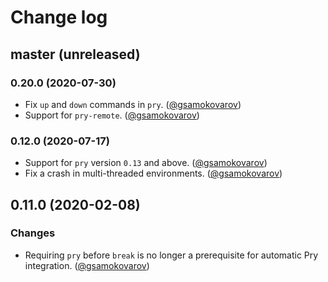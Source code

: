 # Change log

## master (unreleased)

### 0.20.0 (2020-07-30)

- Fix `up` and `down` commands in `pry`. ([@gsamokovarov][])
- Support for `pry-remote`. ([@gsamokovarov][])

### 0.12.0 (2020-07-17)

- Support for `pry` version `0.13` and above. ([@gsamokovarov][])
- Fix a crash in multi-threaded environments. ([@gsamokovarov][])

## 0.11.0 (2020-02-08)

### Changes

- Requiring `pry` before `break` is no longer a prerequisite for automatic Pry integration. ([@gsamokovarov][])

[@gsamokovarov]: https://github.com/gsamokovarov

